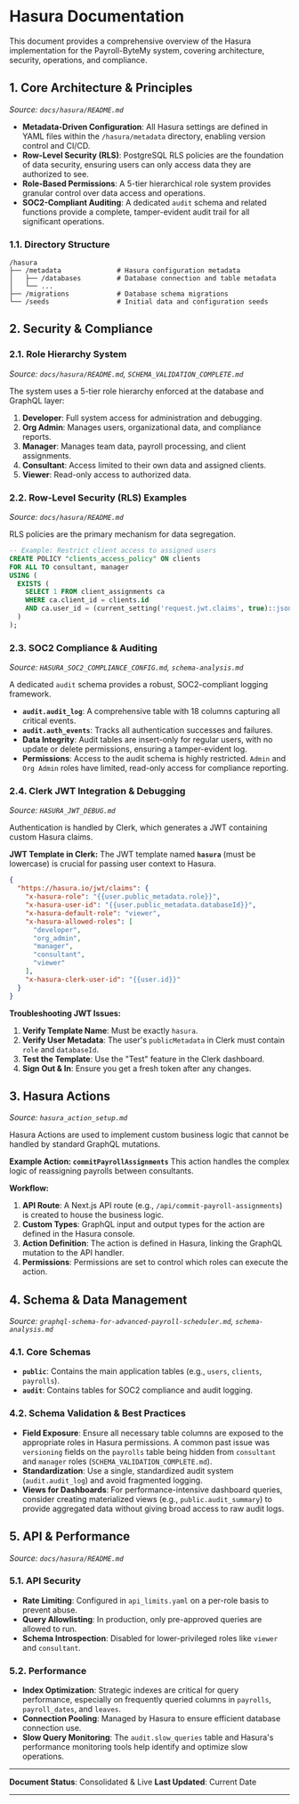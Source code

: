 # Hasura Documentation

This document provides a comprehensive overview of the Hasura implementation for the Payroll-ByteMy system, covering architecture, security, operations, and compliance.

## 1. Core Architecture & Principles

_Source: `docs/hasura/README.md`_

- **Metadata-Driven Configuration**: All Hasura settings are defined in YAML files within the `/hasura/metadata` directory, enabling version control and CI/CD.
- **Row-Level Security (RLS)**: PostgreSQL RLS policies are the foundation of data security, ensuring users can only access data they are authorized to see.
- **Role-Based Permissions**: A 5-tier hierarchical role system provides granular control over data access and operations.
- **SOC2-Compliant Auditing**: A dedicated `audit` schema and related functions provide a complete, tamper-evident audit trail for all significant operations.

### 1.1. Directory Structure

```
/hasura
├── /metadata              # Hasura configuration metadata
│   ├── /databases         # Database connection and table metadata
│   └── ...
├── /migrations            # Database schema migrations
└── /seeds                 # Initial data and configuration seeds
```

## 2. Security & Compliance

### 2.1. Role Hierarchy System

_Source: `docs/hasura/README.md`, `SCHEMA_VALIDATION_COMPLETE.md`_

The system uses a 5-tier role hierarchy enforced at the database and GraphQL layer:

1. **Developer**: Full system access for administration and debugging.
2. **Org Admin**: Manages users, organizational data, and compliance reports.
3. **Manager**: Manages team data, payroll processing, and client assignments.
4. **Consultant**: Access limited to their own data and assigned clients.
5. **Viewer**: Read-only access to authorized data.

### 2.2. Row-Level Security (RLS) Examples

_Source: `docs/hasura/README.md`_

RLS policies are the primary mechanism for data segregation.

```sql
-- Example: Restrict client access to assigned users
CREATE POLICY "clients_access_policy" ON clients
FOR ALL TO consultant, manager
USING (
  EXISTS (
    SELECT 1 FROM client_assignments ca
    WHERE ca.client_id = clients.id
    AND ca.user_id = (current_setting('request.jwt.claims', true)::json->>'x-hasura-user-id')::uuid
  )
);
```

### 2.3. SOC2 Compliance & Auditing

_Source: `HASURA_SOC2_COMPLIANCE_CONFIG.md`, `schema-analysis.md`_

A dedicated `audit` schema provides a robust, SOC2-compliant logging framework.

- **`audit.audit_log`**: A comprehensive table with 18 columns capturing all critical events.
- **`audit.auth_events`**: Tracks all authentication successes and failures.
- **Data Integrity**: Audit tables are insert-only for regular users, with no update or delete permissions, ensuring a tamper-evident log.
- **Permissions**: Access to the audit schema is highly restricted. `Admin` and `Org Admin` roles have limited, read-only access for compliance reporting.

### 2.4. Clerk JWT Integration & Debugging

_Source: `HASURA_JWT_DEBUG.md`_

Authentication is handled by Clerk, which generates a JWT containing custom Hasura claims.

**JWT Template in Clerk:**
The JWT template named **`hasura`** (must be lowercase) is crucial for passing user context to Hasura.

```json
{
  "https://hasura.io/jwt/claims": {
    "x-hasura-role": "{{user.public_metadata.role}}",
    "x-hasura-user-id": "{{user.public_metadata.databaseId}}",
    "x-hasura-default-role": "viewer",
    "x-hasura-allowed-roles": [
      "developer",
      "org_admin",
      "manager",
      "consultant",
      "viewer"
    ],
    "x-hasura-clerk-user-id": "{{user.id}}"
  }
}
```

**Troubleshooting JWT Issues:**

1. **Verify Template Name**: Must be exactly `hasura`.
2. **Verify User Metadata**: The user's `publicMetadata` in Clerk must contain `role` and `databaseId`.
3. **Test the Template**: Use the "Test" feature in the Clerk dashboard.
4. **Sign Out & In**: Ensure you get a fresh token after any changes.

## 3. Hasura Actions

_Source: `hasura_action_setup.md`_

Hasura Actions are used to implement custom business logic that cannot be handled by standard GraphQL mutations.

**Example Action: `commitPayrollAssignments`**
This action handles the complex logic of reassigning payrolls between consultants.

**Workflow:**

1. **API Route**: A Next.js API route (e.g., `/api/commit-payroll-assignments`) is created to house the business logic.
2. **Custom Types**: GraphQL input and output types for the action are defined in the Hasura console.
3. **Action Definition**: The action is defined in Hasura, linking the GraphQL mutation to the API handler.
4. **Permissions**: Permissions are set to control which roles can execute the action.

## 4. Schema & Data Management

_Source: `graphql-schema-for-advanced-payroll-scheduler.md`, `schema-analysis.md`_

### 4.1. Core Schemas

- **`public`**: Contains the main application tables (e.g., `users`, `clients`, `payrolls`).
- **`audit`**: Contains tables for SOC2 compliance and audit logging.

### 4.2. Schema Validation & Best Practices

- **Field Exposure**: Ensure all necessary table columns are exposed to the appropriate roles in Hasura permissions. A common past issue was `versioning` fields on the `payrolls` table being hidden from `consultant` and `manager` roles (`SCHEMA_VALIDATION_COMPLETE.md`).
- **Standardization**: Use a single, standardized audit system (`audit.audit_log`) and avoid fragmented logging.
- **Views for Dashboards**: For performance-intensive dashboard queries, consider creating materialized views (e.g., `public.audit_summary`) to provide aggregated data without giving broad access to raw audit logs.

## 5. API & Performance

_Source: `docs/hasura/README.md`_

### 5.1. API Security

- **Rate Limiting**: Configured in `api_limits.yaml` on a per-role basis to prevent abuse.
- **Query Allowlisting**: In production, only pre-approved queries are allowed to run.
- **Schema Introspection**: Disabled for lower-privileged roles like `viewer` and `consultant`.

### 5.2. Performance

- **Index Optimization**: Strategic indexes are critical for query performance, especially on frequently queried columns in `payrolls`, `payroll_dates`, and `leaves`.
- **Connection Pooling**: Managed by Hasura to ensure efficient database connection use.
- **Slow Query Monitoring**: The `audit.slow_queries` table and Hasura's performance monitoring tools help identify and optimize slow operations.

---

**Document Status**: Consolidated & Live
**Last Updated**: Current Date

---
